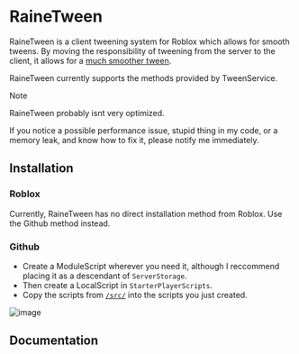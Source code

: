 # RaineTween
RaineTween is a client tweening system for Roblox which allows for smooth tweens.
By moving the responsibility of tweening from the server to the client, it allows for a [much smoother tween](https://devforum.roblox.com/t/tweening-on-the-client/1472967/4).

RaineTween currently supports the methods provided by TweenService.

> [!NOTE]
> RaineTween probably isnt very optimized.
> 
> If you notice a possible performance issue, stupid thing in my code, or a memory leak, and know how to fix it, please notify me immediately.

## Installation

### Roblox
Currently, RaineTween has no direct installation method from Roblox. Use the Github method instead.

### Github
* Create a ModuleScript wherever you need it, although I reccommend placing it as a descendant of `ServerStorage`.
* Then create a LocalScript in `StarterPlayerScripts`.
* Copy the scripts from [`/src/`](https://github.com/raineyraine/RaineTween/tree/main/src) into the scripts you just created.

![image](https://github.com/user-attachments/assets/2a263c66-6c0c-4bfb-8f5b-802bea3f7872)

## Documentation
